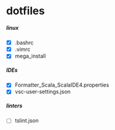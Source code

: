 dotfiles
========

##### linux #####
- [x] .bashrc
- [x] .vimrc
- [x] mega_install

##### IDEs #####
- [x] Formatter_Scala_ScalaIDE4.properties
- [x] vsc-user-settings.json

##### linters #####
- [ ] tslint.json
